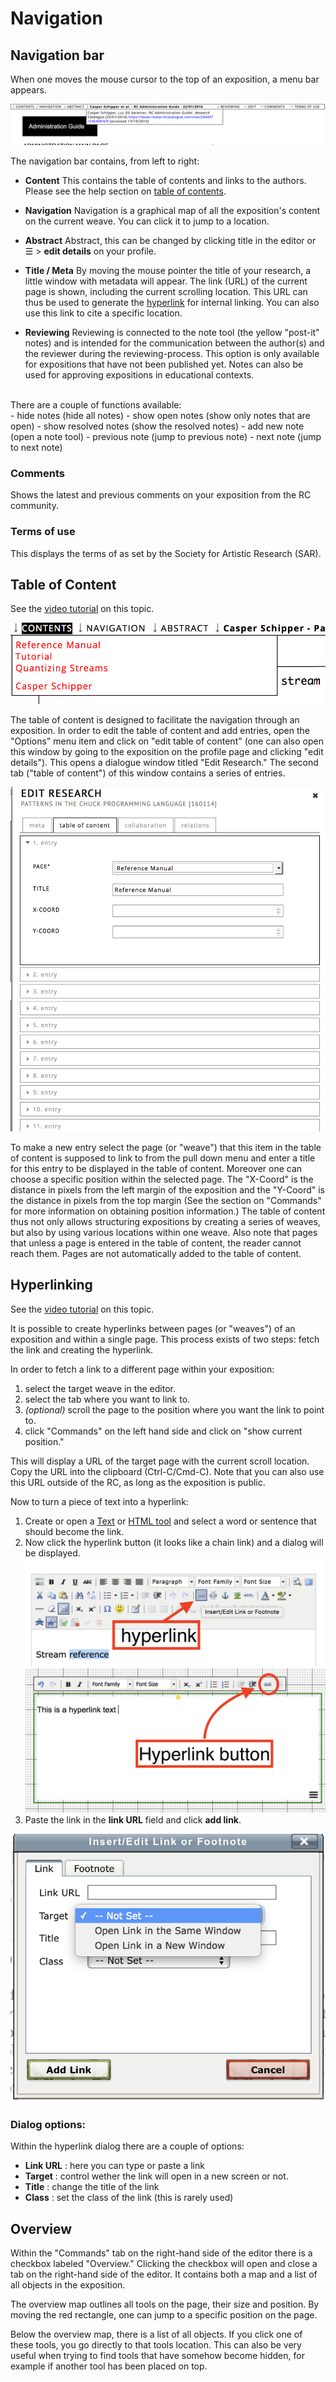 <!-- TODO: Insert links to other parts of the documentation -->

# Navigation

## Navigation bar

When one moves the mouse cursor to the top of an exposition, a menu bar
appears. 

![the RC navigation bar](images/navigation-bar.png "image showing the navigation bar")  

The navigation bar contains, from left to right:

* __Content__ This contains the table of contents and links to the authors. Please see the help section on [table of contents](#table-of-content).

* __Navigation__ Navigation is a graphical map of all the exposition's
content on the current weave. You can click it to jump to a location.

* __Abstract__ Abstract, this can be changed by clicking title in the editor or ☰ > __edit details__ on your profile.

* __Title / Meta__ By moving the mouse pointer the title of
your research, a little window with metadata will appear. The link
(URL) of the current page is shown, including the current scrolling
location. This URL can thus be used to generate the [hyperlink](#hyperlinks) for
internal linking. You can also use this link to cite a specific
location.

* __Reviewing__
Reviewing is connected to the note tool (the yellow "post-it" notes)
and is intended for the communication between the author(s) and the
reviewer during the reviewing-process. This option is only available for expositions that have not been published yet. Notes can also be used for approving expositions in educational contexts.
<br />
There are a couple of functions available:
<br />
	- hide notes 			(hide all notes)
	- show open notes 		(show only notes that are open)
	- show resolved notes 	(show the resolved notes)
	- add new note 			(open a note tool)
	- previous note         (jump to previous note)
	- next note             (jump to next note)

### Comments

Shows the latest and previous comments on your exposition from the RC
community.

### Terms of use

This displays the terms of as set by the Society for Artistic Research (SAR).

## Table of Content

See the [video tutorial](https://www.researchcatalogue.net/view/273532/273533/54/759) on this topic.

![an example of a contents list, made through the table of content](images/table-of-content-example.png)

The table of content is designed to facilitate the navigation through
an exposition. In order to edit the table of content and add entries,
open the "Options" menu item and click on "edit table of content" (one
can also open this window by going to the exposition on the profile
page and clicking "edit details"). This opens a dialogue window titled
"Edit Research." The second tab ("table of content") of this window
contains a series of entries.

![Table of content dialog](images/table-of-content-dialog.png)

To make a new entry select the page (or "weave")
that this item in the table of content is supposed to link to from the
pull down menu and enter a title for this entry to be displayed in the
table of content. Moreover one can choose a specific position within
the selected page. The "X-Coord" is the distance in pixels from the
left margin of the exposition and the "Y-Coord" is the distance in
pixels from the top margin (See the section on "Commands" for more
information on obtaining position information.) The table of content
thus not only allows structuring expositions by creating a series of
weaves, but also by using various locations within one weave. Also note that pages that unless a page is entered in the table of content, the reader cannot reach them. Pages are not automatically added to the table of content.

## Hyperlinking

See the [video tutorial](https://www.researchcatalogue.net/view/273532/273533) on this topic.

It is possible to create hyperlinks between pages (or "weaves") of an
exposition and within a single page. This process exists of two steps: 
fetch the link and creating the hyperlink.

In order to fetch a link to a different page within your exposition:
  
1. select the target weave in the editor. 
2. select the tab where you want to link to.
3. *(optional)* scroll the page to the position where you want the link to point to.
4. click "Commands" on the left hand side and click on "show current
position."  

This will display a URL of the target page with the current scroll location. Copy the URL
into the clipboard (Ctrl-C/Cmd-C). Note that you can also use this URL outside of the RC, as long as the exposition is public.
 
Now to turn a piece of text into a hyperlink:  

1. Create or open a [Text](#text-tool) or [HTML tool](#HTML-tool) and select a word or sentence that should become the link.
2. Now click the hyperlink button (it looks like a chain link) and a dialog will be displayed.
![location of the hyperlink button in text tool](images/html-hyperlink.png)
![location of the hyperlink button in the html tool](images/text-hyperlink.png)
3. Paste the link in the __link URL__ field and click __add link__.

![Hyperlink dialog window](images/hyperlink-dialog.png)

### Dialog options:

Within the hyperlink dialog there are a couple of options:

* __Link URL__ : here you can type or paste a link 
* __Target__ : control wether the link will open in a new screen or not.
* __Title__ : change the title of the link
* __Class__ : set the class of the link (this is rarely used)

## Overview

Within the "Commands" tab on the right-hand side of the editor there
is a checkbox labeled "Overview." Clicking the checkbox will open
and close a tab on the right-hand side of
the editor. It contains both a map and a list of all objects in the exposition.

The overview map outlines all tools on the page, their size and position. By moving the red rectangle, one can jump to a specific position on the page.

Below the overview map, there is a list of all objects. If you click one of these tools, you go directly to that tools location. This can also be very useful when trying to find tools that have somehow become hidden, for example if another tool has been placed on top.
